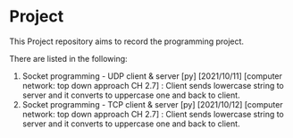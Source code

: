 # Project

This Project repository aims to record the programming project.

There are listed in the following:
  1. Socket programming - UDP client & server [py] [2021/10/11] [computer network: top down approach CH 2.7] : Client sends lowercase string to server and it converts to uppercase one and back to client.
  2. Socket programming - TCP client & server [py] [2021/10/12] [computer network: top down approach CH 2.7] : Client sends lowercase string to server and it converts to uppercase one and back to client.

